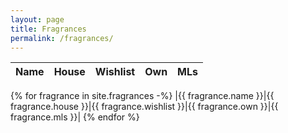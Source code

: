 ```yaml
---
layout: page
title: Fragrances
permalink: /fragrances/
---
```


|Name|House|Wishlist|Own|MLs|
|----|-----|--------|---|---|
{% for fragrance in site.fragrances -%}
|{{ fragrance.name }}|{{ fragrance.house }}|{{ fragrance.wishlist }}|{{ fragrance.own }}|{{ fragrance.mls }}|
{% endfor %}
